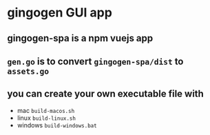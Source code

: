 # gingogen GUI app

## gingogen-spa is a npm vuejs app

## `gen.go` is to convert `gingogen-spa/dist` to `assets.go`

## you can create your own executable file with

- mac `build-macos.sh`
- linux `build-linux.sh`
- windows `build-windows.bat`